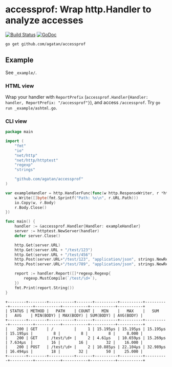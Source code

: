 # accessprof: Wrap http.Handler to analyze accesses

[![Build Status](https://travis-ci.org/agatan/accessprof.svg?branch=master)](https://travis-ci.org/agatan/accessprof)
[![GoDoc](https://godoc.org/github.com/agatan/accessprof?status.svg)](https://godoc.org/github.com/agatan/accessprof)

```sh
go get github.com/agatan/accessprof
```

## Example

See `_example/`.

### HTML view

Wrap your handler with `ReportPrefix` (`accessprof.Handler{Handler: handler, ReportPrefix: "/accessprof"}`), and access `/accessprof`.
Try `go run _example/ashtml.go`.

### CLI view

```go
package main

import (
	"fmt"
	"io"
	"net/http"
	"net/http/httptest"
	"regexp"
	"strings"

	"github.com/agatan/accessprof"
)

var exampleHandler = http.HandlerFunc(func(w http.ResponseWriter, r *http.Request) {
	w.Write([]byte(fmt.Sprintf("Path: %s\n", r.URL.Path)))
	io.Copy(w, r.Body)
	r.Body.Close()
})

func main() {
	handler := &accessprof.Handler{Handler: exampleHandler}
	server := httptest.NewServer(handler)
	defer server.Close()

	http.Get(server.URL)
	http.Get(server.URL + "/test/123")
	http.Get(server.URL + "/test/456")
	http.Post(server.URL+"/test/123", "application/json", strings.NewReader("{}"))
	http.Post(server.URL+"/test/789", "application/json", strings.NewReader(`{"key": "value"}`))

	report := handler.Report([]*regexp.Regexp{
		regexp.MustCompile(`/test/\d+`),
	})
	fmt.Print(report.String())
}
```

```
+--------+--------+-----------+-------+----------+----------+----------+----------+-----------+-----------+-----------+-----------+
| STATUS | METHOD |   PATH    | COUNT |   MIN    |   MAX    |   SUM    |   AVG    | MIN(BODY) | MAX(BODY) | SUM(BODY) | AVG(BODY) |
+--------+--------+-----------+-------+----------+----------+----------+----------+-----------+-----------+-----------+-----------+
|    200 | GET    | /         |     1 | 15.195µs | 15.195µs | 15.195µs | 15.195µs |         8 |         8 |         8 |     8.000 |
|    200 | GET    | /test/\d+ |     2 | 4.61µs   | 10.659µs | 15.269µs | 7.634µs  |        16 |        16 |        32 |    16.000 |
|    200 | POST   | /test/\d+ |     2 | 10.885µs | 22.104µs | 32.989µs | 16.494µs |        18 |        32 |        50 |    25.000 |
+--------+--------+-----------+-------+----------+----------+----------+----------+-----------+-----------+-----------+-----------+
```
